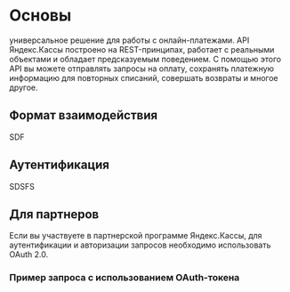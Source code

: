 # Основы

универсальное решение для работы с онлайн-платежами. API Яндекс.Кассы построено на REST-принципах, работает с реальными объектами и обладает предсказуемым поведением. С помощью этого API вы можете отправлять запросы на оплату, сохранять платежную информацию для повторных списаний, совершать возвраты и многое другое.

## Формат взаимодействия
SDF

##  Аутентификация
SDSFS

## Для партнеров

Если вы участвуете в партнерской программе Яндекс.Кассы, для аутентификации и авторизации запросов необходимо использовать OAuth 2.0.

### Пример запроса с использованием OAuth-токена